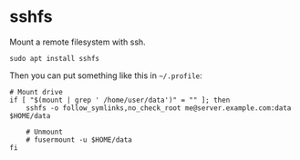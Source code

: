 # sshfs

Mount a remote filesystem with ssh.

```
sudo apt install sshfs
```

Then you can put something like this in `~/.profile`:
```
# Mount drive
if [ "$(mount | grep ' /home/user/data')" = "" ]; then
    sshfs -o follow_symlinks,no_check_root me@server.example.com:data $HOME/data

    # Unmount
    # fusermount -u $HOME/data
fi
```

